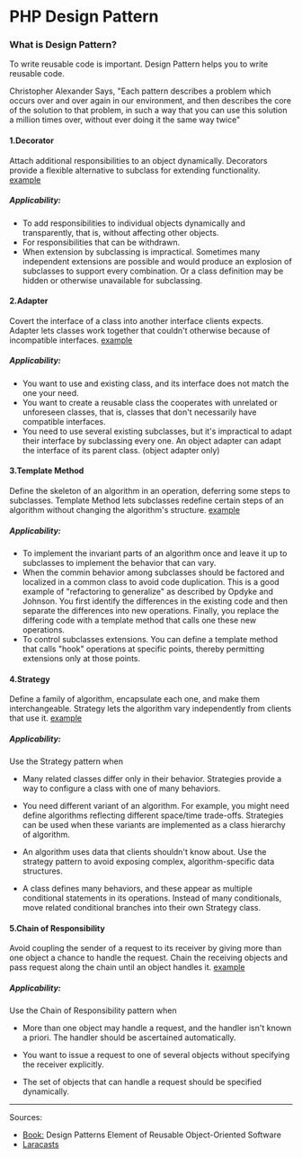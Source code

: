 # PHP Design Pattern

### What is Design Pattern?

To write reusable code is important. Design Pattern helps you to write reusable code. 

Christopher Alexander Says, "Each pattern describes a problem which occurs over and over again in our environment, and then describes the core of the solution to that problem, in such a way that you can use this solution a million times over, without ever doing it the same way twice"


#### 1.Decorator
Attach additional responsibilities to an object dynamically. Decorators provide a flexible alternative to subclass for extending functionality. [example](https://github.com/hbrawnak/php-design-pattern/blob/master/Decorator/index.php#L4)

##### Applicability:
   * To add responsibilities to individual objects dynamically and transparently, that is, without affecting other objects.
   * For responsibilities that can be withdrawn.
   * When extension by subclassing is impractical. Sometimes many independent extensions are possible and would produce an explosion of subclasses to support every combination. Or a class definition may be hidden or otherwise unavailable for subclassing.

#### 2.Adapter
Covert the interface of a class into another interface clients expects. Adapter lets classes work together that couldn't otherwise because of incompatible interfaces. [example](https://github.com/hbrawnak/php-design-pattern/blob/master/Adapter/index.php#L4)
##### Applicability:
   * You want to use and existing class, and its interface does not match the one your need.
   * You want to create a reusable class the cooperates with unrelated or unforeseen classes, that is, classes that don't necessarily have compatible interfaces.
   * You need to use several existing subclasses, but it's impractical to adapt their interface by subclassing every one. An object adapter can adapt the interface of its parent class. (object adapter only)
  
#### 3.Template Method
Define the skeleton of an algorithm in an operation, deferring some steps to subclasses. Template Method lets subclasses redefine certain steps of an algorithm without changing the algorithm's structure. [example](https://github.com/hbrawnak/php-design-pattern/blob/master/TemplateMethod/index.php#L4)

##### Applicability:
  * To implement the invariant parts of an algorithm once and leave it up to subclasses to implement the behavior that can vary.
  * When the commin behavior among subclasses should be factored and localized in a common class to avoid code duplication. This is a good example of "refactoring to generalize" as described by Opdyke and Johnson. You first identify the differences in the existing code and then separate the differences into new operations. Finally, you replace the differing code with a template method that calls one these new operations.
  * To control subclasses extensions. You can define a template method that calls "hook" operations at specific points, thereby permitting extensions only at those points.

 #### 4.Strategy
 Define a family of algorithm, encapsulate each one, and make them interchangeable. Strategy lets the algorithm vary independently from clients that use it. [example](https://github.com/hbrawnak/php-design-pattern/blob/master/Strategy/index.php#L4)
 
 ##### Applicability:
 Use the Strategy pattern when
 
  * Many related classes differ only in their behavior. Strategies provide a way to configure a class with one of many behaviors.
  
  * You need different variant of an algorithm. For example, you might need define algorithms reflecting different space/time trade-offs. Strategies can be used when these variants are implemented as a class hierarchy of algorithm.
  
  * An algorithm uses data that clients shouldn't know about. Use the strategy pattern to avoid exposing complex, algorithm-specific data structures.
  
  * A class defines many behaviors, and these appear as multiple conditional statements in its operations. Instead of many conditionals, move related conditional branches into their own Strategy class.
  
 
  #### 5.Chain of Responsibility
  Avoid coupling the sender of a request to its receiver by giving more than one object a chance to handle the request. Chain the receiving objects and pass request along the chain until an object handles it. [example](https://github.com/hbrawnak/php-design-pattern/blob/master/ChainOfResponsibility/index.php#L3)
 
##### Applicability:
Use the Chain of Responsibility pattern when
 
  * More than one object may handle a request, and the handler isn't known a priori. The handler should be ascertained automatically.
  
  * You want to issue a request to one of several objects without specifying the receiver explicitly.
  
  * The set of objects that can handle a request should be specified dynamically. 
  
  --------
 Sources:
 - [Book:](https://www.amazon.com/Design-Patterns-Elements-Reusable-Object-Oriented/dp/0201633612) Design Patterns
 Element of Reusable Object-Oriented Software
 - [Laracasts](https://laracasts.com)
 
 